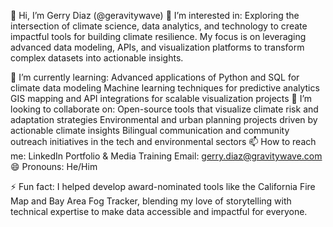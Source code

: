 👋 Hi, I’m Gerry Diaz (@geravitywave)
👀 I’m interested in:
Exploring the intersection of climate science, data analytics, and technology to create impactful tools for building climate resilience. My focus is on leveraging advanced data modeling, APIs, and visualization platforms to transform complex datasets into actionable insights.

🌱 I’m currently learning:
Advanced applications of Python and SQL for climate data modeling
Machine learning techniques for predictive analytics
GIS mapping and API integrations for scalable visualization projects
💞️ I’m looking to collaborate on:
Open-source tools that visualize climate risk and adaptation strategies
Environmental and urban planning projects driven by actionable climate insights
Bilingual communication and community outreach initiatives in the tech and environmental sectors
📫 How to reach me:
LinkedIn
Portfolio & Media Training
Email: gerry.diaz@gravitywave.com
😄 Pronouns:
He/Him

⚡ Fun fact:
I helped develop award-nominated tools like the California Fire Map and Bay Area Fog Tracker, blending my love of storytelling with technical expertise to make data accessible and impactful for everyone.

